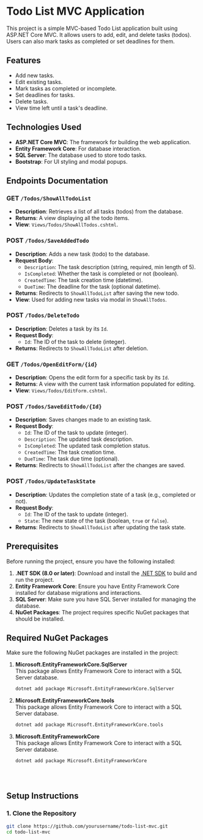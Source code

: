# Todo List MVC Application

This project is a simple MVC-based Todo List application built using ASP.NET Core MVC. It allows users to add, edit, and delete tasks (todos). Users can also mark tasks as completed or set deadlines for them.

## Features

- Add new tasks.
- Edit existing tasks.
- Mark tasks as completed or incomplete.
- Set deadlines for tasks.
- Delete tasks.
- View time left until a task's deadline.

## Technologies Used

- **ASP.NET Core MVC**: The framework for building the web application.
- **Entity Framework Core**: For database interaction.
- **SQL Server**: The database used to store todo tasks.
- **Bootstrap**: For UI styling and modal popups.

## Endpoints Documentation

### **GET** `/Todos/ShowAllTodoList`
- **Description**: Retrieves a list of all tasks (todos) from the database.
- **Returns**: A view displaying all the todo items.
- **View**: `Views/Todos/ShowAllTodos.cshtml`.

### **POST** `/Todos/SaveAddedTodo`
- **Description**: Adds a new task (todo) to the database.
- **Request Body**:
  - `Description`: The task description (string, required, min length of 5).
  - `IsCompleted`: Whether the task is completed or not (boolean).
  - `CreatedTime`: The task creation time (datetime).
  - `DueTime`: The deadline for the task (optional datetime).
- **Returns**: Redirects to `ShowAllTodoList` after saving the new todo.
- **View**: Used for adding new tasks via modal in `ShowAllTodos`.

### **POST** `/Todos/DeleteTodo`
- **Description**: Deletes a task by its `Id`.
- **Request Body**:
  - `Id`: The ID of the task to delete (integer).
- **Returns**: Redirects to `ShowAllTodoList` after deletion.

### **GET** `/Todos/OpenEditForm/{id}`
- **Description**: Opens the edit form for a specific task by its `Id`.
- **Returns**: A view with the current task information populated for editing.
- **View**: `Views/Todos/EditForm.cshtml`.

### **POST** `/Todos/SaveEditTodo/{Id}`
- **Description**: Saves changes made to an existing task.
- **Request Body**:
  - `Id`: The ID of the task to update (integer).
  - `Description`: The updated task description.
  - `IsCompleted`: The updated task completion status.
  - `CreatedTime`: The task creation time.
  - `DueTime`: The task due time (optional).
- **Returns**: Redirects to `ShowAllTodoList` after the changes are saved.

### **POST** `/Todos/UpdateTaskState`
- **Description**: Updates the completion state of a task (e.g., completed or not).
- **Request Body**:
  - `Id`: The ID of the task to update (integer).
  - `State`: The new state of the task (boolean, `true` or `false`).
- **Returns**: Redirects to `ShowAllTodoList` after updating the task state.

## Prerequisites

Before running the project, ensure you have the following installed:

1. **.NET SDK (8.0 or later)**: Download and install the [.NET SDK](https://dotnet.microsoft.com/download/dotnet) to build and run the project.
2. **Entity Framework Core**: Ensure you have Entity Framework Core installed for database migrations and interactions.
3. **SQL Server**: Make sure you have SQL Server installed for managing the database.
4. **NuGet Packages**: The project requires specific NuGet packages that should be installed.

## Required NuGet Packages

Make sure the following NuGet packages are installed in the project:

1. **Microsoft.EntityFrameworkCore.SqlServer**  
   This package allows Entity Framework Core to interact with a SQL Server database.
   ```bash
   dotnet add package Microsoft.EntityFrameworkCore.SqlServer

2. **Microsoft.EntityFrameworkCore.tools**  
   This package allows Entity Framework Core to interact with a SQL Server database.
   ```bash
   dotnet add package Microsoft.EntityFrameworkCore.tools

3. **Microsoft.EntityFrameworkCore**  
   This package allows Entity Framework Core to interact with a SQL Server database.
   ```bash
   dotnet add package Microsoft.EntityFrameworkCore

   



## Setup Instructions

### 1. Clone the Repository

```bash
git clone https://github.com/yourusername/todo-list-mvc.git
cd todo-list-mvc
